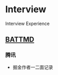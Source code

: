 # Interview
Interview Experience

## [BATTMD](https://github.com/YAANNZ/Interview/blob/master/BATTMD.md)
### 腾讯
* 掘金作者一二面记录
